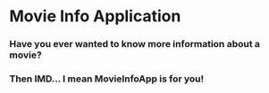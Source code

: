 # Movie Info Application
  ### Have you ever wanted to know more information about a movie? 
  ### Then IMD... I mean MovieInfoApp is for you!
